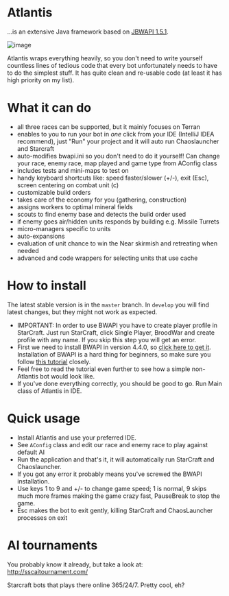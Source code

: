 # Atlantis
...is an extensive Java framework based on [JBWAPI 1.5.1](https://github.com/JavaBWAPI/JBWAPI).

![image](https://camo.githubusercontent.com/482ac1f85226bd7c4a801e4f2e8533efbf69a463086a37ff5aac3bbbaa663e22/68747470733a2f2f692e6962622e636f2f4c7a3571544d782f41746c616e7469732e706e67)

Atlantis wraps everything heavily, so you don't need to write yourself countless lines of tedious code that every bot unfortunately needs to have to do the simplest stuff. It has quite clean and re-usable code (at least it has high priority on my list). 

# What it can do
- all three races can be supported, but it mainly focuses on Terran
- enables to you to run your bot in *one* click from your IDE (IntelliJ IDEA recommend), just "Run" your project and it will auto run Chaoslauncher and Starcraft
- auto-modifies bwapi.ini so you don't need to do it yourself! Can change your race, enemy race, map played and game type from AConfig class
- includes tests and mini-maps to test on
- handy keyboard shortcuts like: speed faster/slower (+/-), exit (Esc), screen centering on combat unit (c)
- customizable build orders
- takes care of the economy for you (gathering, construction)
- assigns workers to optimal mineral fields
- scouts to find enemy base and detects the build order used
- if enemy goes air/hidden units responds by building e.g. Missile Turrets
- micro-managers specific to units
- auto-expansions
- evaluation of unit chance to win the Near skirmish and retreating when needed
- advanced and code wrappers for selecting units that use cache

# How to install
The latest stable version is in the `master` branch. In `develop` you will find latest changes, but they might not work as expected.

* IMPORTANT: In order to use BWAPI you have to create player profile in StarCraft. Just run StarCraft, click Single Player, BroodWar and create profile with any name. If you skip this step you will get an error.
* First we need to install BWAPI in version 4.4.0, so [click here to get it](https://github.com/bwapi/bwapi/releases/download/v4.4.0/BWAPI_Setup.exe). Installation of BWAPI is a hard thing for beginners, so make sure you follow [this tutorial](http://sscaitournament.com/index.php?action=tutorial) closely.
* Feel free to read the tutorial even further to see how a simple non-Atlantis bot would look like.
* If you've done everything correctly, you should be good to go. Run Main class of Atlantis in IDE.

# Quick usage
- Install Atlantis and use your preferred IDE.
- See `AConfig` class and edit our race and enemy race to play against default AI
- Run the application and that's it, it will automatically run StarCraft and Chaoslauncher.
- If you got any error it probably means you've screwed the BWAPI installation.
- Use keys 1 to 9 and +/- to change game speed; 1 is normal, 9 skips much more frames making the game crazy fast, PauseBreak to stop the game.
- Esc makes the bot to exit gently, killing StarCraft and ChaosLauncher processes on exit

# AI tournaments
You probably know it already, but take a look at: http://sscaitournament.com/

Starcraft bots that plays there online 365/24/7. Pretty cool, eh?
